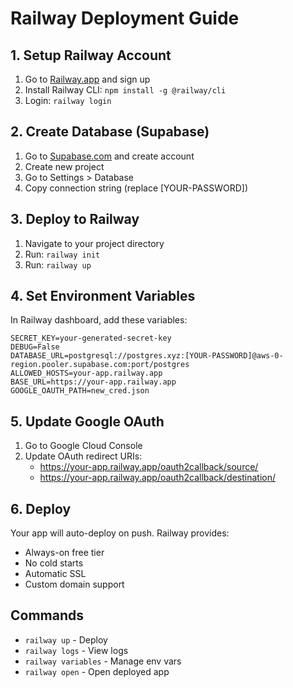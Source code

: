 # Railway Deployment Guide

## 1. Setup Railway Account
1. Go to [Railway.app](https://railway.app) and sign up
2. Install Railway CLI: `npm install -g @railway/cli`
3. Login: `railway login`

## 2. Create Database (Supabase)
1. Go to [Supabase.com](https://supabase.com) and create account
2. Create new project
3. Go to Settings > Database
4. Copy connection string (replace [YOUR-PASSWORD])

## 3. Deploy to Railway
1. Navigate to your project directory
2. Run: `railway init`
3. Run: `railway up`

## 4. Set Environment Variables
In Railway dashboard, add these variables:
```
SECRET_KEY=your-generated-secret-key
DEBUG=False
DATABASE_URL=postgresql://postgres.xyz:[YOUR-PASSWORD]@aws-0-region.pooler.supabase.com:port/postgres
ALLOWED_HOSTS=your-app.railway.app
BASE_URL=https://your-app.railway.app
GOOGLE_OAUTH_PATH=new_cred.json
```

## 5. Update Google OAuth
1. Go to Google Cloud Console
2. Update OAuth redirect URIs:
   - https://your-app.railway.app/oauth2callback/source/
   - https://your-app.railway.app/oauth2callback/destination/

## 6. Deploy
Your app will auto-deploy on push. Railway provides:
- Always-on free tier
- No cold starts
- Automatic SSL
- Custom domain support

## Commands
- `railway up` - Deploy
- `railway logs` - View logs
- `railway variables` - Manage env vars
- `railway open` - Open deployed app